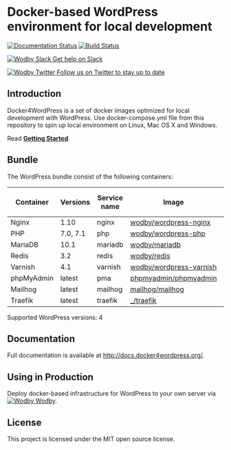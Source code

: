 # Docker-based WordPress environment for local development

[![Documentation Status](https://readthedocs.org/projects/docker4wordpress/badge/?version=latest)](http://docs.docker4wordpress.org)
[![Build Status](https://travis-ci.org/wodby/docker4wordpress.svg?branch=master)](https://travis-ci.org/wodby/docker4wordpress)

[![Wodby Slack](https://www.google.com/s2/favicons?domain=www.slack.com) Get help on Slack](https://slack.wodby.com/)

[![Wodby Twitter](https://twitter.com/favicon.ico) Follow us on Twitter to stay up to date](https://twitter.com/wodbyhq)

## Introduction

Docker4WordPress is a set of docker images optimized for local development with WordPress. Use docker-compose.yml file from this repository to spin up local environment on Linux, Mac OS X and Windows. 

Read [**Getting Started**](http://docs.docker4wordpress.org/en/latest/).

## Bundle

[wodby/wordpress-nginx]: https://github.com/wodby/wordpress-nginx
[wodby/wordpress-php]: https://github.com/wodby/wordpress-php
[wodby/mariadb]: https://github.com/wodby/mariadb
[wodby/redis]: https://github.com/wodby/redis
[wodby/wordpress-varnish]: https://github.com/wodby/wordpress-varnish
[phpmyadmin/phpmyadmin]: https://hub.docker.com/r/phpmyadmin/phpmyadmin
[mailhog/mailhog]: https://hub.docker.com/r/mailhog/mailhog
[_/traefik]: https://hub.docker.com/_/traefik

The WordPress bundle consist of the following containers:

| Container | Versions | Service name | Image | Enabled by default |
| --------- | -------- | ------------ | ----- | ------------------ |
| Nginx      | 1.10     | nginx     | [wodby/wordpress-nginx]   | ✓ |
| PHP        | 7.0, 7.1 | php       | [wodby/wordpress-php]     | ✓ |
| MariaDB    | 10.1     | mariadb   | [wodby/mariadb]           | ✓ |
| Redis      | 3.2      | redis     | [wodby/redis]             |   |
| Varnish    | 4.1      | varnish   | [wodby/wordpress-varnish] |   |
| phpMyAdmin | latest   | pma       | [phpmyadmin/phpmyadmin]   |   |
| Mailhog    | latest   | mailhog   | [mailhog/mailhog]         | ✓ |
| Traefik    | latest   | traefik   | [_/traefik]               |   |

Supported WordPress versions: 4

## Documentation

Full documentation is available at http://docs.docker4wordpress.org/.

## Using in Production

Deploy docker-based infrastructure for WordPress to your own server via [![Wodby](https://www.google.com/s2/favicons?domain=wodby.com) Wodby](https://wodby.com).

## License

This project is licensed under the MIT open source license.
